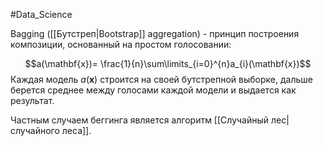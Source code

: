#Data_Science 

Bagging ([[Бутстреп|Bootstrap]] aggregation) - принцип построения композиции, основанный на простом голосовании:

$$a(\mathbf{x})= \frac{1}{n}\sum\limits_{i=0}^{n}a_{i}(\mathbf{x})$$
Каждая модель $a(\mathbf{x})$ строится на своей бутстрепной выборке, дальше берется среднее между голосами каждой модели и выдается как результат.

Частным случаем беггинга является алгоритм [[Случайный лес|случайного леса]].